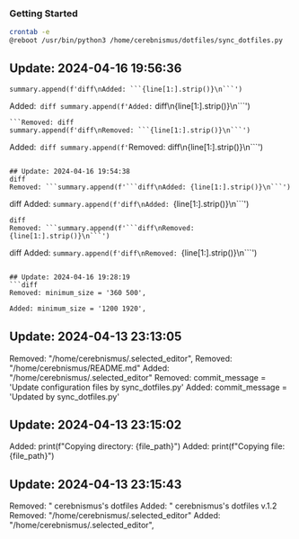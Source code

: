 ### Getting Started

```bash
crontab -e
@reboot /usr/bin/python3 /home/cerebnismus/dotfiles/sync_dotfiles.py
```


## Update: 2024-04-16 19:56:36
```Removed: diff
summary.append(f'diff\nAdded: ```{line[1:].strip()}\n```')
```
Added:``` diff
summary.append(f'Added:``` diff\n{line[1:].strip()}\n```')
```
```Removed: diff
summary.append(f'diff\nRemoved: ```{line[1:].strip()}\n```')
```
Added:``` diff
summary.append(f'```Removed: diff\n{line[1:].strip()}\n```')
```

## Update: 2024-04-16 19:54:38
diff
Removed: ```summary.append(f'```diff\nAdded: {line[1:].strip()}\n```')
```
diff
Added: ```summary.append(f'diff\nAdded: ```{line[1:].strip()}\n```')
```
diff
Removed: ```summary.append(f'```diff\nRemoved: {line[1:].strip()}\n```')
```
diff
Added: ```summary.append(f'diff\nRemoved: ```{line[1:].strip()}\n```')
```

## Update: 2024-04-16 19:28:19
```diff
Removed: minimum_size = '360 500',
```
```diff
Added: minimum_size = '1200 1920',
```
## Update: 2024-04-13 23:13:05
Removed: "/home/cerebnismus/.selected_editor",
Removed: "/home/cerebnismus/README.md"
Added: "/home/cerebnismus/.selected_editor"
Removed: commit_message = 'Update configuration files by sync_dotfiles.py'
Added: commit_message = 'Updated by sync_dotfiles.py'

## Update: 2024-04-13 23:15:02
Added: print(f"Copying directory: {file_path}")
Added: print(f"Copying file: {file_path}")

## Update: 2024-04-13 23:15:43
Removed: " cerebnismus's dotfiles
Added: " cerebnismus's dotfiles v.1.2
Removed: "/home/cerebnismus/.selected_editor"
Added: "/home/cerebnismus/.selected_editor",

